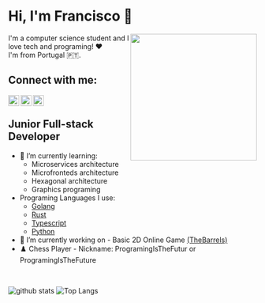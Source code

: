 
# Hi, I'm Francisco 👏


<div align="left">
  <a href="https://app.daily.dev/FranciscoSantos" target="_blank">
    <img
      width="256"
      align="right"
      src="https://api.daily.dev/devcards/d8c7ff3a5c2e46a4bc4e5b751033aa25.png?r=w5s"
    />
  </a>
</div>

I'm a computer science student and I love tech and programing! ❤️ \
I'm from Portugal 🇵🇹.

## Connect with me:
[<img align="left" alt="Instagram" width="22px" src="https://www.svgrepo.com/show/111199/instagram.svg" />][Instagram]
[<img align="left" alt="Twitter" width="22px" src="https://upload.wikimedia.org/wikipedia/commons/4/4f/Twitter-logo.svg" />][twitter]
[<img align="left" alt="LinkedIn" width="22px" src="https://content.linkedin.com/content/dam/me/business/en-us/amp/brand-site/v2/bg/LI-Bug.svg.original.svg" />][linkedin]

<br />

## Junior Full-stack Developer
 - 🌱 I’m currently learning: 
     - Microservices architecture
     - Microfronteds architecture
     - Hexagonal architecture
     - Graphics programing
 - Programing Languages I use:
     - [Golang](https://golang.org/)
     - [Rust](https://www.rust-lang.org/)
     - [Typescript](https://www.typescriptlang.org/)
     - [Python](https://www.python.org/)
 - 🔭 I’m currently working on - Basic 2D Online Game [(TheBarrels)](https://github.com/ProgramingIsTheFuture/TheBarrels)
 - ♟️ Chess Player - Nickname: ProgramingIsTheFutur or ProgramingIsTheFuture
<br />

![github stats](https://github-readme-stats.vercel.app/api?username=ProgramingIsTheFuture&show_icons=true&theme=dark&count_private=true)
![Top Langs](https://github-readme-stats.vercel.app/api/top-langs/?username=ProgramingIsTheFuture&layout=compact&theme=dark)

[Instagram]: https://www.instagram.com/programingisthefuture/
[twitter]: https://twitter.com/FranciscoPrgrmr
[linkedin]: https://www.linkedin.com/in/francisco-santos-7a362a1b2/
